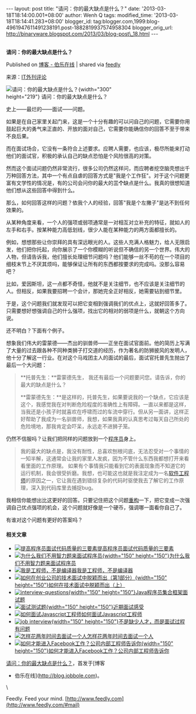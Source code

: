 --- layout: post title: "请问：你的最大缺点是什么？" date:
'2013-03-18T18:14:00.001+08:00' author: Wenh Q tags: modified\_time:
'2013-03-18T18:14:41.283+08:00' blogger\_id:
tag:blogger.com,1999:blog-4961947611491238191.post-1882819937574958304
blogger\_orig\_url:
http://binaryware.blogspot.com/2013/03/blog-post\_18.html ---
\
 
<div class="article">

<div class="header">

**请问：你的最大缺点是什么？**

</div>

<div class="source">

Published on [博客 -
伯乐在线](http://blog.jobbole.com/36124/?utm_source=rss&utm_medium=rss&utm_campaign=%25e8%25af%25b7%25e9%2597%25ae%25ef%25bc%259a%25e4%25bd%25a0%25e7%259a%2584%25e6%259c%2580%25e5%25a4%25a7%25e7%25bc%25ba%25e7%2582%25b9%25e6%2598%25af%25e4%25bb%2580%25e4%25b9%2588%25ef%25bc%259f)
| shared via [feedly](http://www.feedly.com)

</div>

<div>

来源：[IT外刊评论](http://www.aqee.net/how-to-answer-what-is-your-greatest-weakness/)

<div style="width:310px">

![请问：你的最大缺点是什么？](http://blog.jobbole.com/wp-content/uploads/2012/03/job-interview-300x219.jpg "请问：你的最大缺点是什么？"){width="300"
height="219"}
请问：你的最大缺点是什么？

</div>

史上——最烂的——面试——问题。

如果是在自己家里关起门来，这是一个十分有趣的可以问自己的问题，它需要你用鼓起巨大的勇气来正直的、开放的面对自己，它需要你能确信你的回答不至于带来不良后果。

而在面试场合，它没有一条符合上述要求。应聘人需要，也应该，极尽所能来打动他们的面试官，积极的承认自己的缺点恐怕是个风险很高的对策。

然而这个面试问题仍然非常流行，很多公司仍然这样问，而应聘者挖空脑壳想出千万种回答方法，其中一个有点自虐的回答方式是"我是个工作狂"。对于这个问题更富有文学性的情况是，有的公司会问你的最大的**三个**缺点是什么。我真的很想知道他们想从这些回答中得到什么。

那么，如何回答这样的问题？依我个人的经验，回答"我是个左撇子"是达不到任何效果的。

从某种角度来看，一个人的强项或弱项通常是一对相互对立补充的特征，就如人的左手和右手。按某种能力高低划线，很少人能在某种能力的两方面都擅长的。

例如，想想那些让你崇拜的具有深远眼光的人。这些人充满人格魅力，给人无限启发，他们把你托起，向你展示了一个你模糊的听说但不确信的另一个世界。伟大的人物，但请告诉我，他们擅长处理细节问题吗？他们能够一丝不苟的在一个项目的细枝末节上不厌其烦吗，能够保证让所有的东西都按要求的完成吗。没那么容易吧？

比如，爱因斯坦，这一点都不奇怪，他就不是关注细节，也不应该是关注细节的人。但相反，如果我要招聘一个会计，那她完全正好相反，她需要钻到细节里。

于是，这个问题我们就发现可以把它变相到强调我们的优点上，这就好回答多了。只需要想好想强调自己的什么强项，找出它的相对的弱项是什么，就朝这个方向说。

还不明白？下面有个例子。

想象我们伟大的雷蒙德——杰出的驯兽师——正坐在面试官面前。他的简历上写满了大量的过去跟各种不同种类狮子打交道的经历，作为著名的防狮披风的发明人，他十分了解这一行业。在对这个马戏团主人的面试的最后，面试官托普先生抛出了最后一个大问题：

> **托普先生：**雷蒙德先生，
> 我还有最后一个问题要问您。请告诉，你的最大的缺点是什么？
>
> **雷蒙德先生：**是这样的，托普先生，如果要说我的一个缺点，它应该是这个，我感觉我在对判断危险程度的准确性上有障碍。一直以来都是这样，当我还是小孩子时就喜欢在呼啸而过的车流中穿行。但从另一面讲，这样正好帮助了我成为一名驯兽师，我想，如果我真的认真思考过每天自己所处的危险境地，那我肯定会吓呆，永远走不进狮子笼。

仍然不信服吗？让我们把同样的问题放到一个<span>[程序员](http://blog.jobbole.com/821/ "程序员的本质")</span>身上。

> 我的最大的缺点是，我没有耐性，总喜欢刨根问底，无法忍受对一个事情的一知半解，这通常会让我的家里人发疯，因为不管什么东西我都想打开来看看里面的工作原理。
> 如果有个事情我只能看到它的表面现象而不知道它的运行机制，我会很受折磨。我想，也可能这也就是我注定成为一名<span>[软件工程师](http://blog.jobbole.com/344/ "明星软件工程师的10种特质")</span>的原因之一，它让我在遇到错综复杂的代码时驱使我去了解它的工作原理，深入到代码库里去捕捉bug。

我相信你能想出比这更好的回答。只要记住把这个问题<span>[重构](http://www.amazon.cn/gp/product/B003BY6PLK/ref=as_li_qf_sp_asin_il_tl?ie=UTF8&tag=vastwork-23&linkCode=as2&camp=536&creative=3200&creativeASIN=B003BY6PLK "重构:改善既有代码的设计")</span>一下，把它变成一次强调自己优点强项的机会，这个问题就好像是一个硬币，强调哪一面看你自己了。

有谁对这个问题有更好的答案吗？

#### 相关文章

-   [![提高程序员面试代码质量的三要素](http://blog.jobbole.com/wp-content/uploads/2011/11/Web-Coding.png)](http://blog.jobbole.com/12076/)[提高程序员面试代码质量的三要素](http://blog.jobbole.com/12076/)
-   [![为什么我们不用智力题来面试程序员](http://blog.jobbole.com/wp-content/uploads/2012/01/puzzle-150x150.jpg){width="150"
    height="150"}](http://blog.jobbole.com/12404/)[为什么我们不用智力题来面试程序员](http://blog.jobbole.com/12404/)
-   [![我是工程师，不是编译器](http://blog.jobbole.com/wp-content/uploads/2011/11/career-logo.jpg)](http://blog.jobbole.com/15418/)[我是工程师，不是编译器](http://blog.jobbole.com/15418/)
-   [![如何在创业公司的技术面试中脱颖而出（第1部分）](http://blog.jobbole.com/wp-content/uploads/2012/08/How-to-Ace-a-Startup-Engineering-Interview-150x150.jpg){width="150"
    height="150"}](http://blog.jobbole.com/24937/)[如何在技术面试中脱颖而出（上）](http://blog.jobbole.com/24937/)
-   [![interview-questions](http://blog.jobbole.com/wp-content/uploads/2012/05/interview-questions-150x150.jpg){width="150"
    height="150"}](http://blog.jobbole.com/19167/)[Java程序员集合框架面试题](http://blog.jobbole.com/19167/)
-   [![面试测试题](http://blog.jobbole.com/wp-content/uploads/2011/10/%E8%BF%91%E6%9C%9F%E9%9D%A2%E8%AF%95%E6%84%9F%E5%8F%97-150x150.png){width="150"
    height="150"}](http://blog.jobbole.com/1585/)[近期面试感受](http://blog.jobbole.com/1585/)
-   [![如何面试Javascript工程师](http://blog.jobbole.com/wp-content/uploads/2011/06/javascript-logo.png)](http://blog.jobbole.com/6602/)[如何面试Javascript工程师](http://blog.jobbole.com/6602/)
-   [![job
    interview](http://blog.jobbole.com/wp-content/uploads/2012/03/job-interview-150x150.jpg){width="150"
    height="150"}](http://blog.jobbole.com/15412/)[不是缺少人才，而是面试过程有问题](http://blog.jobbole.com/15412/)
-   [![怎样花两年时间去面试一个人](http://blog.jobbole.com/wp-content/uploads/2011/11/book-logo.jpg)](http://blog.jobbole.com/5204/)[怎样花两年时间去面试一个人](http://blog.jobbole.com/5204/)
-   [![如何才能进入Facebook工作？公司内部工程师告诉你](http://blog.jobbole.com/wp-content/uploads/2012/07/How-to-enter-Facebook1-150x150.jpg){width="150"
    height="150"}](http://blog.jobbole.com/24117/)[如何才能进入Facebook工作？公司内部工程师告诉你](http://blog.jobbole.com/24117/)

[请问：你的最大缺点是什么？](http://blog.jobbole.com/36124/)，首发于[博客
- 伯乐在线](http://blog.jobbole.com)。

</div>

\

</div>

<div class="footer">

Feedly. Feed your mind.
[http://www.feedly.com](http://www.feedly.com/#mail)

</div>
